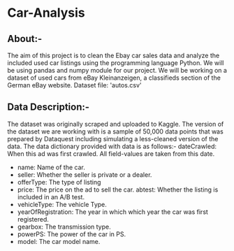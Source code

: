 # Car-Analysis
## About:-
The aim of this project is to clean the Ebay car sales data and analyze the included used car listings using the programming language Python. We will be using pandas and numpy module for our project.
We will be working on a dataset of used cars from eBay Kleinanzeigen, a classifieds section of the German eBay website. Dataset file: 'autos.csv'
## Data Description:-
The dataset was originally scraped and uploaded to Kaggle. The version of the dataset we are working with is a sample of 50,000 data points that was prepared by Dataquest including simulating a less-cleaned version of the data.
The data dictionary provided with data is as follows:-
dateCrawled: When this ad was first crawled. All field-values are taken from this date.
* name: Name of the car.
* seller: Whether the seller is private or a dealer.
* offerType: The type of listing
* price: The price on the ad to sell the car.
abtest: Whether the listing is included in an A/B test.
* vehicleType: The vehicle Type.
* yearOfRegistration: The year in which which year the car was first registered.
* gearbox: The transmission type.
* powerPS: The power of the car in PS.
* model: The car model name.


